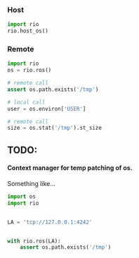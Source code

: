 ### Host
```python
import rio
rio.host_os()
```

### Remote

```python
import rio
os = rio.ros()

# remote call
assert os.path.exists('/tmp')

# local call
user = os.environ['USER']

# remote call
size = os.stat('/tmp').st_size
```
 
 
## TODO:

#### Context manager for temp patching of os.

Something like...
```python
import os
import rio


LA = 'tcp://127.0.0.1:4242'


with rio.ros(LA):
    assert os.path.exists('/tmp')
```
